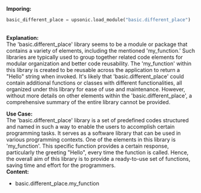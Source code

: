 <b class="custom_code_highlight_green">Imporing:</b><br>
```python
basic_different_place = upsonic.load_module("basic.different_place")
```
<br><b class="custom_code_highlight_green">Explanation:</b><br>The 'basic.different_place' library seems to be a module or package that contains a variety of elements, including the mentioned 'my_function.' Such libraries are typically used to group together related code elements for modular organization and better code reusability. The 'my_function' within this library is created to be reusable across the application to return a "Hello" string when invoked. It's likely that 'basic.different_place' could contain additional functions or classes with different functionalities, all organized under this library for ease of use and maintenance. However, without more details on other elements within the 'basic.different_place', a comprehensive summary of the entire library cannot be provided.

<b class="custom_code_highlight_green">Use Case:</b><br>The 'basic.different_place' library is a set of predefined codes structured and named in such a way to enable the users to accomplish certain programming tasks. It serves as a software library that can be used in various programming contexts. One of the elements in this library is 'my_function'. This specific function provides a certain response, particularly the greeting "Hello", every time the function is called. Hence, the overall aim of this library is to provide a ready-to-use set of functions, saving time and effort for the programmers.
<br><b class="custom_code_highlight_green">Content:</b><br>
  - basic.different_place.my_function
